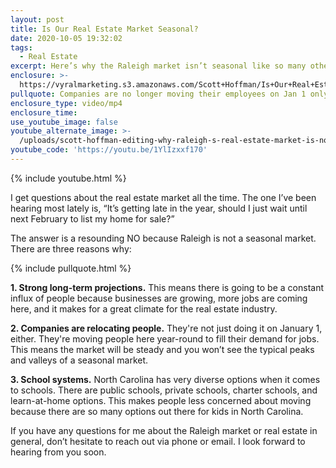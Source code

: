 ```yaml
---
layout: post
title: Is Our Real Estate Market Seasonal?
date: 2020-10-05 19:32:02
tags:
  - Real Estate
excerpt: Here’s why the Raleigh market isn’t seasonal like so many others.
enclosure: >-
  https://vyralmarketing.s3.amazonaws.com/Scott+Hoffman/Is+Our+Real+Estate+Market+Seasonal_.mp4
pullquote: Companies are no longer moving their employees on Jan 1 only.
enclosure_type: video/mp4
enclosure_time:
use_youtube_image: false
youtube_alternate_image: >-
  /uploads/scott-hoffman-editing-why-raleigh-s-real-estate-market-is-not-seasonal-yt.jpg
youtube_code: 'https://youtu.be/1YlIzxxf170'
---
```


{% include youtube.html %}

I get questions about the real estate market all the time. The one I’ve been hearing most lately is, “It’s getting late in the year, should I just wait until next February to list my home for sale?”

The answer is a resounding NO because Raleigh is not a seasonal market. There are three reasons why:

{% include pullquote.html %}

**1\. Strong long-term projections.** This means there is going to be a constant influx of people because businesses are growing, more jobs are coming here, and it makes for a great climate for the real estate industry.

**2\. Companies are relocating people.** They're not just doing it on January 1, either. They're moving people here year-round to fill their demand for jobs. This means the market will be steady and you won’t see the typical peaks and valleys of a seasonal market.

**3\. School systems.** North Carolina has very diverse options when it comes to schools. There are public schools, private schools, charter schools, and learn-at-home options. This makes people less concerned about moving because there are so many options out there for kids in North Carolina.

If you have any questions for me about the Raleigh market or real estate in general, don’t hesitate to reach out via phone or email. I look forward to hearing from you soon.